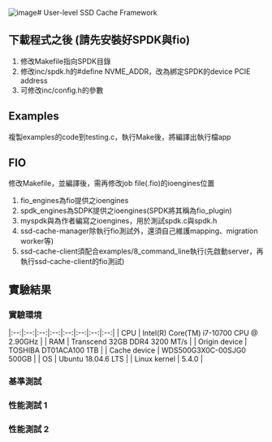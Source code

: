 ![image](https://github.com/hyam191018/User-level-SSD-Cache-Framework/assets/59702782/2dd104a4-7c1a-45f8-8502-6a15e8cbe331)# User-level SSD Cache Framework 

## 下載程式之後 (請先安裝好SPDK與fio)

1. 修改Makefile指向SPDK目錄
2. 修改inc/spdk.h的#define NVME_ADDR，改為綁定SPDK的device PCIE address
3. 可修改inc/config.h的參數

## Examples

複製examples的code到testing.c，執行Make後，將編譯出執行檔app

## FIO

修改Makefile，並編譯後，需再修改job file(.fio)的ioengines位置

1. fio_engines為fio提供之ioengines
2. spdk_engines為SDPK提供之ioengines(SPDK將其稱為fio_plugin)
3. myspdk與為作者編寫之ioengines，用於測試spdk.c與spdk.h
4. ssd-cache-manager除執行fio測試外，還須自己維護mapping、migration worker等)
5. ssd-cache-client須配合examples/8_command_line執行(先啟動server，再執行ssd-cache-client的fio測試)

## 實驗結果

### 實驗環境

|:--:|:--:|:--:|:--:|:--:|:--:|:--:|:--:|
| CPU | Intel(R) Core(TM) i7-10700 CPU @ 2.90GHz |
| RAM  | Transcend 32GB DDR4 3200 MT/s |
| Origin device | TOSHIBA DT01ACA100 1TB |
| Cache device | WDS500G3X0C-00SJG0 500GB |
| OS | Ubuntu 18.04.6 LTS |
| Linux kernel | 5.4.0 |

### 基準測試

### 性能測試 1

### 性能測試 2



